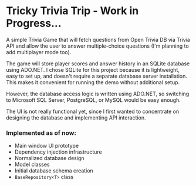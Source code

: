 # Tricky Trivia Trip - Work in Progress...

A simple Trivia Game that will fetch questions from Open Trivia DB via Trivia API and allow the user to answer multiple-choice questions (I'm planning to add multiplayer mode too).

The game will store player scores and answer history in an SQLite database using ADO.NET. I chose SQLite for this project because it is lightweight, easy to set up, and doesn't require a separate database server installation. This makes it convenient for running the demo without additional setup.

However, the database access logic is written using ADO.NET, so switching to Microsoft SQL Server, PostgreSQL, or MySQL would be easy enough.

The UI is not really functional yet, since I first wanted to concentrate on designing the database and implementing API interaction.

### Implemented as of now:
- Main window UI prototype
- Dependency injection infrastructure
- Normalized database design
- Model classes
- Initial database schema creation
- `BaseRepository<T>` class
